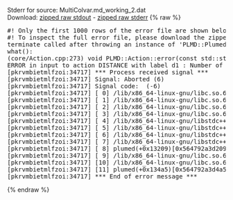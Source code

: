 Stderr for source:  MultiColvar.md_working_2.dat   
Download: [zipped raw stdout](MultiColvar.md_working_2.dat.plumed.stdout.txt.zip) - [zipped raw stderr](MultiColvar.md_working_2.dat.plumed.stderr.txt.zip) 
{% raw %}
<pre>
#! Only the first 1000 rows of the error file are shown below
#! To inspect the full error file, please download the zipped raw stderr file above
terminate called after throwing an instance of 'PLMD::Plumed::ExceptionError'
what():
(core/Action.cpp:273) void PLMD::Action::error(const std::string&) const
ERROR in input to action DISTANCE with label d1 : Number of specified atoms should be 2
[pkrvmbietmlfzoi:34717] *** Process received signal ***
[pkrvmbietmlfzoi:34717] Signal: Aborted (6)
[pkrvmbietmlfzoi:34717] Signal code:  (-6)
[pkrvmbietmlfzoi:34717] [ 0] /lib/x86_64-linux-gnu/libc.so.6(+0x45330)[0x7fcabc645330]
[pkrvmbietmlfzoi:34717] [ 1] /lib/x86_64-linux-gnu/libc.so.6(pthread_kill+0x11c)[0x7fcabc69eb2c]
[pkrvmbietmlfzoi:34717] [ 2] /lib/x86_64-linux-gnu/libc.so.6(gsignal+0x1e)[0x7fcabc64527e]
[pkrvmbietmlfzoi:34717] [ 3] /lib/x86_64-linux-gnu/libc.so.6(abort+0xdf)[0x7fcabc6288ff]
[pkrvmbietmlfzoi:34717] [ 4] /lib/x86_64-linux-gnu/libstdc++.so.6(+0xa5ff5)[0x7fcabcaa5ff5]
[pkrvmbietmlfzoi:34717] [ 5] /lib/x86_64-linux-gnu/libstdc++.so.6(+0xbb0da)[0x7fcabcabb0da]
[pkrvmbietmlfzoi:34717] [ 6] /lib/x86_64-linux-gnu/libstdc++.so.6(_ZSt10unexpectedv+0x0)[0x7fcabcaa5a55]
[pkrvmbietmlfzoi:34717] [ 7] /lib/x86_64-linux-gnu/libstdc++.so.6(+0xa5a6f)[0x7fcabcaa5a6f]
[pkrvmbietmlfzoi:34717] [ 8] plumed(+0x13209)[0x564792a3d209]
[pkrvmbietmlfzoi:34717] [ 9] /lib/x86_64-linux-gnu/libc.so.6(+0x2a1ca)[0x7fcabc62a1ca]
[pkrvmbietmlfzoi:34717] [10] /lib/x86_64-linux-gnu/libc.so.6(__libc_start_main+0x8b)[0x7fcabc62a28b]
[pkrvmbietmlfzoi:34717] [11] plumed(+0x134a5)[0x564792a3d4a5]
[pkrvmbietmlfzoi:34717] *** End of error message ***
</pre>
{% endraw %}
